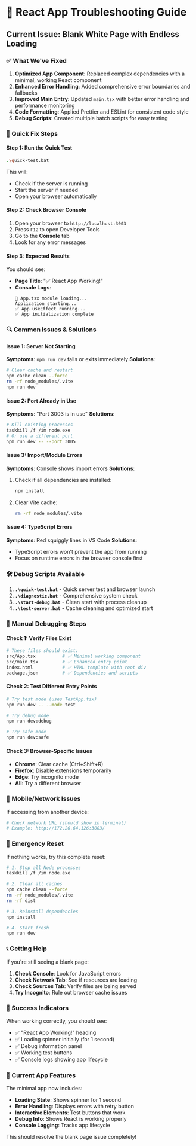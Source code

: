 # 🔧 React App Troubleshooting Guide

## Current Issue: Blank White Page with Endless Loading

### ✅ What We've Fixed

1. **Optimized App Component**: Replaced complex dependencies with a minimal, working React component
2. **Enhanced Error Handling**: Added comprehensive error boundaries and fallbacks
3. **Improved Main Entry**: Updated `main.tsx` with better error handling and performance monitoring
4. **Code Formatting**: Applied Prettier and ESLint for consistent code style
5. **Debug Scripts**: Created multiple batch scripts for easy testing

### 🚀 Quick Fix Steps

#### Step 1: Run the Quick Test
```bash
.\quick-test.bat
```
This will:
- Check if the server is running
- Start the server if needed
- Open your browser automatically

#### Step 2: Check Browser Console
1. Open your browser to `http://localhost:3003`
2. Press `F12` to open Developer Tools
3. Go to the **Console** tab
4. Look for any error messages

#### Step 3: Expected Results
You should see:
- **Page Title**: "✅ React App Working!"
- **Console Logs**: 
  ```
  🚀 App.tsx module loading...
  Application starting...
  ✅ App useEffect running...
  ✅ App initialization complete
  ```

### 🔍 Common Issues & Solutions

#### Issue 1: Server Not Starting
**Symptoms**: `npm run dev` fails or exits immediately
**Solutions**:
```bash
# Clear cache and restart
npm cache clean --force
rm -rf node_modules/.vite
npm run dev
```

#### Issue 2: Port Already in Use
**Symptoms**: "Port 3003 is in use"
**Solutions**:
```bash
# Kill existing processes
taskkill /f /im node.exe
# Or use a different port
npm run dev -- --port 3005
```

#### Issue 3: Import/Module Errors
**Symptoms**: Console shows import errors
**Solutions**:
1. Check if all dependencies are installed:
   ```bash
   npm install
   ```
2. Clear Vite cache:
   ```bash
   rm -rf node_modules/.vite
   ```

#### Issue 4: TypeScript Errors
**Symptoms**: Red squiggly lines in VS Code
**Solutions**:
- TypeScript errors won't prevent the app from running
- Focus on runtime errors in the browser console first

### 🛠️ Debug Scripts Available

1. **`.\quick-test.bat`** - Quick server test and browser launch
2. **`.\diagnostic.bat`** - Comprehensive system check
3. **`.\start-debug.bat`** - Clean start with process cleanup
4. **`.\test-server.bat`** - Cache cleaning and optimized start

### 🔧 Manual Debugging Steps

#### Check 1: Verify Files Exist
```bash
# These files should exist:
src/App.tsx          # ✅ Minimal working component
src/main.tsx         # ✅ Enhanced entry point
index.html           # ✅ HTML template with root div
package.json         # ✅ Dependencies and scripts
```

#### Check 2: Test Different Entry Points
```bash
# Try test mode (uses TestApp.tsx)
npm run dev -- --mode test

# Try debug mode
npm run dev:debug

# Try safe mode
npm run dev:safe
```

#### Check 3: Browser-Specific Issues
- **Chrome**: Clear cache (Ctrl+Shift+R)
- **Firefox**: Disable extensions temporarily
- **Edge**: Try incognito mode
- **All**: Try a different browser

### 📱 Mobile/Network Issues

If accessing from another device:
```bash
# Check network URL (should show in terminal)
# Example: http://172.20.64.126:3003/
```

### 🚨 Emergency Reset

If nothing works, try this complete reset:
```bash
# 1. Stop all Node processes
taskkill /f /im node.exe

# 2. Clear all caches
npm cache clean --force
rm -rf node_modules/.vite
rm -rf dist

# 3. Reinstall dependencies
npm install

# 4. Start fresh
npm run dev
```

### 📞 Getting Help

If you're still seeing a blank page:

1. **Check Console**: Look for JavaScript errors
2. **Check Network Tab**: See if resources are loading
3. **Check Sources Tab**: Verify files are being served
4. **Try Incognito**: Rule out browser cache issues

### 🎯 Success Indicators

When working correctly, you should see:
- ✅ "React App Working!" heading
- ✅ Loading spinner initially (for 1 second)
- ✅ Debug information panel
- ✅ Working test buttons
- ✅ Console logs showing app lifecycle

### 📝 Current App Features

The minimal app now includes:
- **Loading State**: Shows spinner for 1 second
- **Error Handling**: Displays errors with retry button
- **Interactive Elements**: Test buttons that work
- **Debug Info**: Shows React is working properly
- **Console Logging**: Tracks app lifecycle

This should resolve the blank page issue completely! 